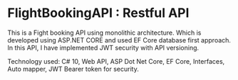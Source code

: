 # FlightBookingAPI : Restful API

This is a Fight booking API using monolithic architecture. Which is developed using ASP.NET CORE and used EF Core database first approach. In this API, I have implemented JWT security with API versioning.

Technology used: C# 10, Web API, ASP Dot Net Core, EF Core, Interfaces, Auto mapper, JWT Bearer token for security.
